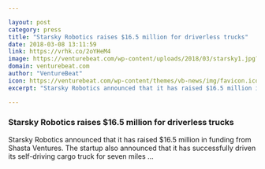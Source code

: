 ```yaml
---

layout: post
category: press
title: "Starsky Robotics raises $16.5 million for driverless trucks"
date: 2018-03-08 13:11:59
link: https://vrhk.co/2oYHeM4
image: https://venturebeat.com/wp-content/uploads/2018/03/starsky1.jpg?fit=1200%2C900&strip=all
domain: venturebeat.com
author: "VentureBeat"
icon: https://venturebeat.com/wp-content/themes/vb-news/img/favicon.ico
excerpt: "Starsky Robotics announced that it has raised $16.5 million in funding from Shasta Ventures. The startup also announced that it has successfully driven its self-driving cargo truck for seven miles …"

---
```


### Starsky Robotics raises $16.5 million for driverless trucks

Starsky Robotics announced that it has raised $16.5 million in funding from Shasta Ventures. The startup also announced that it has successfully driven its self-driving cargo truck for seven miles …